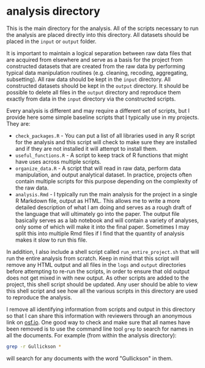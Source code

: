 # analysis directory

This is the main directory for the analysis. All of the scripts necessary to run the analysis are placed directly into this directory. All datasets should be placed in the `input` or `output` folder.

It is important to maintain a logical separation between raw data files that are acquired from elsewhere and serve as a basis for the project from constructed datasets that are created from the raw data by performing typical data manipulation routines (e.g. cleaning, recoding, aggregating, subsetting). All raw data should be kept in the `input` directory. All constructed datasets should be kept in the `output` directory. It should be possible to delete all files in the `output` directory and reproduce them exactly from data in the `input` directory via the constructed scripts.

Every analysis is different and may require a different set of scripts, but I provide here some simple baseline scripts that I typically use in my projects. They are:

- `check_packages.R` - You can put a list of all libraries used in any R script for the analysis and this script will check to make sure they are installed and if they are not installed it will attempt to install them.
- `useful_functions.R` - A script to keep track of R functions that might have uses across multiple scripts.
- `organize_data.R` - A script that will read in raw data, perform data manipulation, and output analytical dataset. In practice, projects often contain multiple scripts for this purpose depending on the complexity of the raw data.
- `analysis.Rmd` - I typically run the main analysis for the project in a single R Markdown file, output as HTML. This allows me to write a more detailed description of what I am doing and serves as a rough draft of the language that will ultimately go into the paper. The output file basically serves as a lab notebook and will contain a variety of analyses, only some of which will make it into the final paper. Sometimes I may split this into multiple Rmd files if I find that the quantity of analysis makes it slow to run this file.

In addition, I also include a shell script called `run_entire_project.sh` that will run the entire analysis from scratch. Keep in mind that this script will remove any HTML output and all files in the `logs` and `output` directories before attempting to re-run the scripts, in order to ensure that old output does not get mixed in with new output. As other scripts are added to the project, this shell script should be updated. Any user should be able to view this shell script and see how all the various scripts in this directory are used to reproduce the analysis.

I remove all identifying information from scripts and output in this directory so that I can share this information with reviewers through an anonymous link on [osf.io](https://osf.io). One good way to check and make sure that all names have been removed is to use the command line tool `grep` to search for names in all the documents. For example (from within the analysis directory):

```bash
grep -r Gullickson *
```

will search for any documents with the word "Gullickson" in them. 
